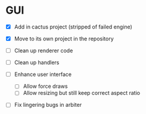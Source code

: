 # GUI
- [x] Add in cactus project (stripped of failed engine)
- [x] Move to its own project in the repository
- [ ] Clean up renderer code
- [ ] Clean up handlers
- [ ] Enhance user interface
    - [ ] Allow force draws
    - [ ] Allow resizing but still keep correct aspect ratio
- [ ] Fix lingering bugs in arbiter

